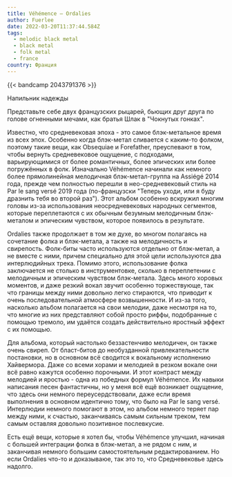 ```yaml
---
title: Véhémence — Ordalies
author: Fuerlee
date: 2022-03-20T11:37:44.584Z
tags:
  - melodic black metal
  - black metal
  - folk metal
  - france
country: Франция
---
```

{{< bandcamp 2043791376 >}}

Напильник надежды

Представьте себе двух французских рыцарей, бьющих друг друга по голове огненными мечами, как братья Шлак в "Чокнутых гонках".

Известно, что средневековая эпоха - это самое блэк-метальное время из всех эпох. Особенно когда блэк-метал сливается с каким-то фолком, поэтому такие вещи, как Obsequiae и Forefather, преуспевают в том, чтобы вернуть средневековое ощущение, с подходами, варьирующимися от более романтичных, более эпических или более погружённых в фолк. Изначально Véhémence начинали как немного более прямолинейная мелодичная блэк-метал-группа на Assiégé 2014 года, прежде чем полностью перешли в нео-средневековый стиль на Par le sang versé 2019 года (по-французски "Теперь уходи, или я буду дразнить тебя во второй раз"). Этот альбом особенно вскружил многим головы из-за использования неосредневековых народных сегментов, которые переплетаются с их обычным безумным мелодичным блэк-металом и эпическим чувством, которое появилось в результате.

Ordalies также продолжает в том же духе, во многом полагаясь на сочетание фолка и блэк-метала, а также на мелодичность и свирепость. Фолк-биты часто используются отдельно от блэк-метал, а не вместе с ними, причем специально для этой цели используются два интерлюдийных трека. Помимо этого, использование фолка заключается не столько в инструментовке, сколько в переплетении с мелодичным и эпическим чувством блэк-метала. Здесь много хоровых моментов, и даже резкий вокал звучит особенно торжествующе, так что границы между ними довольно легко стираются, что приводит к очень последовательной атмосфере возвышенности. И из-за того, насколько альбом полагается на свои мелодии, даже несмотря на то, что многие из них представляют собой просто риффы, подобранные с помощью тремоло, им удаётся создать действительно яростный эффект с их помощью.

Для альбома, который настолько беззастенчиво мелодичен, он также очень свиреп. От бласт-битов до необузданной привлекательности постановки, но в основном всё сводится к вокальному исполнению Хайвермора. Даже со всеми хорами и мелодией в резком вокале они всё равно кажутся особенно порочными. И этот контраст между мелодией и яростью - одна из победных формул Véhémence. Их навыки написания песен фантастичны, но у меня всё ещё возникает ощущение, что здесь они немного переусердствовали, даже если время выполнения в основном идентично тому, что было на Par le sang versé. Интерлюдии немного помогают в этом, но альбом немного теряет пар между ними, к счастью, заканчиваясь самым сильным треком, тем самым оставляя довольно позитивное послевкусие.

Есть ещё вещи, которые я хотел бы, чтобы Véhémence улучшил, начиная с большей интеграции фолка в блэк-метал, а не рядом с ним, и заканчивая немного большим самостоятельным редактированием. Но если Ordalies что-то и доказываюе, так это то, что Средневековье здесь надолго.
